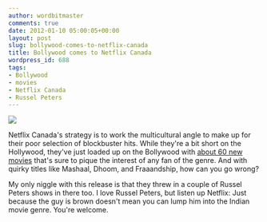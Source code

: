 ```yaml
---
author: wordbitmaster
comments: true
date: 2012-01-10 05:00:05+00:00
layout: post
slug: bollywood-comes-to-netflix-canada
title: Bollywood comes to Netflix Canada
wordpress_id: 688
tags:
- Bollywood
- movies
- Netflix Canada
- Russel Peters
---
```


![](http://media.tumblr.com/tumblr_lxjrz0CrYM1qfn08u.jpg)




Netflix Canada's strategy is to work the multicultural angle to make up for their poor selection of blockbuster hits. While they're a bit short on the Hollywood, they've just loaded up on the Bollywood with [about 60 new movies](http://can.whatsnewonnetflix.com/) that's sure to pique the interest of any fan of the genre. And with quirky titles like Mashaal, Dhoom, and Fraaandship, how can you go wrong?




My only niggle with this release is that they threw in a couple of Russel Peters shows in there too. I love Russel Peters, but listen up Netflix: Just because the guy is brown doesn't mean you can lump him into the Indian movie genre. You're welcome.
